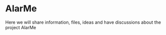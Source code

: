 # AlarMe
Here we will share information, files, ideas and have discussions about the project AlarMe


